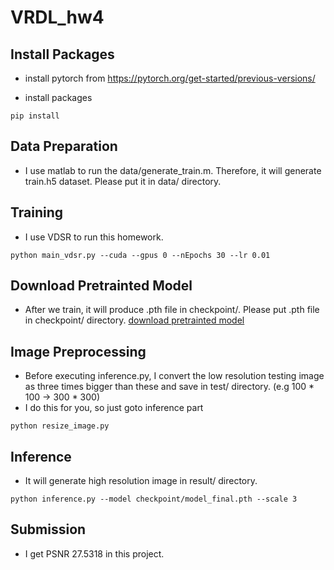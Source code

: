 # VRDL_hw4
## Install Packages

* install pytorch from https://pytorch.org/get-started/previous-versions/

* install packages
```
pip install

```

## Data Preparation
* I use matlab to run the data/generate_train.m. Therefore, it will generate train.h5 dataset. Please put it in data/ directory.

## Training
* I use VDSR to run this homework.
```
python main_vdsr.py --cuda --gpus 0 --nEpochs 30 --lr 0.01
```

## Download Pretrainted Model
* After we train, it will produce .pth file in checkpoint/. Please put .pth file in checkpoint/ directory. [download pretrainted model](https://drive.google.com/file/d/1TLKZehRFBav7pvuUL6kSLTtFzxGIqd3t/view?usp=sharing)

## Image Preprocessing
* Before executing inference.py, I convert the low resolution testing image as three times bigger than these and save in test/ directory. (e.g 100 * 100 -> 300 * 300)
* I do this for you, so just goto inference part

```
python resize_image.py
```

## Inference
* It will generate high resolution image in result/ directory.
```
python inference.py --model checkpoint/model_final.pth --scale 3
```
## Submission
* I get PSNR 27.5318 in this project.
